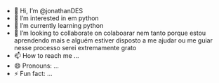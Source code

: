 - 👋 Hi, I’m @jonathanDES
- 👀 I’m interested in em python
- 🌱 I’m currently learning python
- 💞️ I’m looking to collaborate on colaboarar nem tanto porque estou aprendendo mais e alguém estiver disposto a me ajudar ou me guiar nesse processo serei extremamente grato
- 📫 How to reach me ...
- 😄 Pronouns: ...
- ⚡ Fun fact: ...

<!---
jonathanDES/jonathanDES is a ✨ special ✨ repository because its `README.md` (this file) appears on your GitHub profile.
You can click the Preview link to take a look at your changes.
--->
